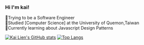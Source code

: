 ### Hi I'm kai!

🧙Trying to be a Software Engineer <br/>
🏫Studied [Computer Science] at the University of Quemon,Taiwan<br/>
💭Currently learning about Javascript Design Patterns

[![Kai Lien's GitHub stats](https://github-readme-stats.vercel.app/api?username=tenkai0812&count_private=true&show_icons=true&theme=tokyonight&hide_rank=false)](https://github.com/anuraghazra/github-readme-stats)
[![Top Langs](https://github-readme-stats.vercel.app/api/top-langs/?username=tenkai0812&layout=compact&theme=tokyonight)](https://github.com/anuraghazra/github-readme-stats)



<!--
**tenkai0812/tenkai0812** is a ✨ _special_ ✨ repository because its `README.md` (this file) appears on your GitHub profile.

Here are some ideas to get you started:

- 🔭 I’m currently working on ...
- 🌱 I’m currently learning ...
- 👯 I’m looking to collaborate on ...
- 🤔 I’m looking for help with ...
- 💬 Ask me about ...
- 📫 How to reach me: ...
- 😄 Pronouns: ...
- ⚡ Fun fact: ...
-->
